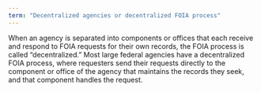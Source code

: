 ```yaml
---
term: "Decentralized agencies or decentralized FOIA process"
---
```


When an agency is separated into components or offices that each receive and respond to FOIA requests for their own records, the FOIA process is called “decentralized.” Most large federal agencies have a decentralized FOIA process, where requesters send their requests directly to the component or office of the agency that maintains the records they seek, and that component handles the request.


